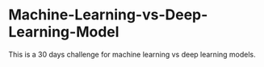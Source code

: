 # Machine-Learning-vs-Deep-Learning-Model
This is a 30 days challenge for machine learning vs deep learning models.
